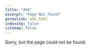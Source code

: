 ```yaml
---
title: "404"
excerpt: "Page Not Found"
permalink: 404.html
indexing: false
sitemap: false
---
```


Sorry, but the page could not be found.

<!-- Are you looking for:

{% include nav-default.html %} -->
